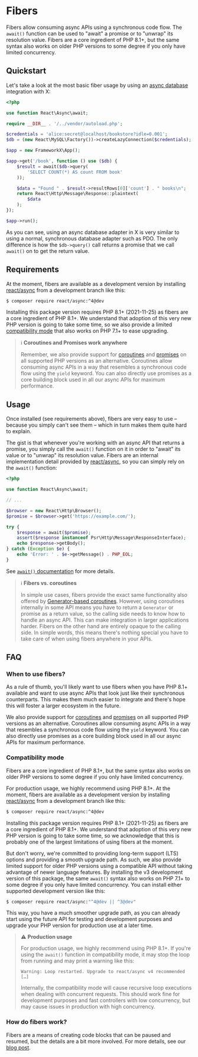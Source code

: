# Fibers

Fibers allow consuming async APIs using a synchronous code flow. The `await()`
function can be used to "await" a promise or to "unwrap" its resolution value.
Fibers are a core ingredient of PHP 8.1+, but the same syntax also works on
older PHP versions to some degree if you only have limited concurrency.

## Quickstart

Let's take a look at the most basic fiber usage by using an
[async database](../integrations/database.md) integration with X:

```php title="public/index.php"
<?php

use function React\Async\await;

require __DIR__ . '/../vendor/autoload.php';

$credentials = 'alice:secret@localhost/bookstore?idle=0.001';
$db = (new React\MySQL\Factory())->createLazyConnection($credentials);

$app = new FrameworkX\App();

$app->get('/book', function () use ($db) {
    $result = await($db->query(
        'SELECT COUNT(*) AS count FROM book'
    ));

    $data = "Found " . $result->resultRows[0]['count'] . " books\n";
    return React\Http\Message\Response::plaintext(
        $data
    );
});

$app->run();
```

As you can see, using an async database adapter in X is very similar to using
a normal, synchronous database adapter such as PDO. The only difference is how
the `$db->query()` call returns a promise that we call `await()` on to get the
return value.

## Requirements

At the moment, fibers are available as a development version by installing
[react/async](https://github.com/reactphp/async) from a development branch
like this:

```bash
$ composer require react/async:^4@dev
```

Installing this package version requires PHP 8.1+ (2021-11-25) as fibers are a
core ingredient of PHP 8.1+. We understand that adoption of this very new PHP
version is going to take some time, so we also provide a limited
[compatibility mode](#compatibility-mode) that also works on PHP 7.1+ to ease
upgrading.

> ℹ️ **Coroutines and Promises work anywhere**
>
> Remember, we also provide support for [coroutines](coroutines.md) and
> [promises](promises.md) on all supported PHP versions as an alternative.
> Coroutines allow consuming async APIs in a way that resembles a synchronous
> code flow using the `yield` keyword. You can also directly use promises as a
> core building block used in all our async APIs for maximum performance.

## Usage

Once installed (see requirements above), fibers are very easy to use – because
you simply can't see them – which in turn makes them quite hard to explain.

The gist is that whenever you're working with an async API that returns a
promise, you simply call the `await()` function on it in order to "await" its
value or to "unwrap" its resolution value. Fibers are an internal implementation
detail provided by [react/async](https://github.com/reactphp/async), so you
can simply rely on the `await()` function:

```php
<?php

use function React\Async\await;

// ...

$browser = new React\Http\Browser();
$promise = $browser->get('https://example.com/');

try {
    $response = await($promise);
    assert($response instanceof Psr\Http\Message\ResponseInterface);
    echo $response->getBody();
} catch (Exception $e) {
    echo 'Error: ' . $e->getMessage() . PHP_EOL;
}
```

See [`await()` documentation](https://github.com/reactphp/async#await) for more
details.

> ℹ️ **Fibers vs. coroutines**
>
> In simple use cases, fibers provide the exact same functionality also offered
> by [Generator-based coroutines](coroutines.md). However, using coroutines
> internally in some API means you have to return a `Generator` or promise as a
> return value, so the calling side needs to know how to handle an async API.
> This can make integration in larger applications harder. Fibers on the other
> hand are entirely opaque to the calling side. In simple words, this means
> there's nothing special you have to take care of when using fibers anywhere
> in your APIs.

## FAQ

### When to use fibers?

As a rule of thumb, you'll likely want to use fibers when you have PHP 8.1+
available and want to use async APIs that look just like their synchronous
counterparts. This makes them much easier to integrate and there's hope this
will foster a larger ecosystem in the future.

We also provide support for [coroutines](coroutines.md) and
[promises](promises.md) on all supported PHP versions as an alternative.
Coroutines allow consuming async APIs in a way that resembles a synchronous
code flow using the `yield` keyword. You can also directly use promises as a
core building block used in all our async APIs for maximum performance.

### Compatibility mode

Fibers are a core ingredient of PHP 8.1+, but the same syntax also works on
older PHP versions to some degree if you only have limited concurrency.

For production usage, we highly recommend using PHP 8.1+. At the moment, fibers
are available as a development version by installing
[react/async](https://github.com/reactphp/async) from a development branch
like this:

```bash
$ composer require react/async:^4@dev
```

Installing this package version requires PHP 8.1+ (2021-11-25) as fibers are a
core ingredient of PHP 8.1+. We understand that adoption of this very new PHP
version is going to take some time, so we acknowledge that this is probably one
of the largest limitations of using fibers at the moment.

But don't worry, we're committed to providing long-term support (LTS) options
and providing a smooth upgrade path. As such, we also provide limited support
for older PHP versions using a compatible API without taking advantage of newer
language features. By installing the v3 development version of this package, the
same `await()` syntax also works on PHP 7.1+ to some degree if you only have
limited concurrency. You can install either supported development version like
this:

```bash
$ composer require react/async:"^4@dev || ^3@dev"
```

This way, you have a much smoother upgrade path, as you can already start using
the future API for testing and development purposes and upgrade your PHP version
for production use at a later time.

> ⚠️ **Production usage**
>
> For production usage, we highly recommend using PHP 8.1+. If you're using the
> `await()` function in compatibility mode, it may stop the loop from running and
> may print a warning like this:
>
> ```
> Warning: Loop restarted. Upgrade to react/async v4 recommended […]
> ```
>
> Internally, the compatibility mode will cause recursive loop executions when
> dealing with concurrent requests. This should work fine for development
> purposes and fast controllers with low concurrency, but may cause issues in
> production with high concurrency.

### How do fibers work?

Fibers are a means of creating code blocks that can be paused and resumed, but
the details are a bit more involved. For more details, see our
[blog post](https://clue.engineering/2021/fibers-in-php).
